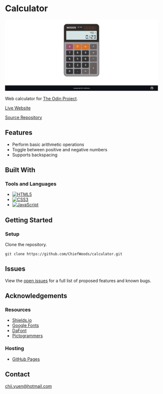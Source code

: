 # Calculator

![Landing Screenshot](images/landing_screenshot.png)

Web calculator for [The Odin Project](https://www.theodinproject.com/).

[Live Website](https://chiefwoods.github.io/calculator/)  

[Source Repository](https://github.com/ChiefWoods/calculator)

## Features

- Perform basic arithmetic operations
- Toggle between positive and negative numbers
- Supports backspacing

## Built With

### Tools and Languages

- [![HTML5](https://img.shields.io/badge/HTML5-grey?style=for-the-badge&logo=html5)](https://html5.org/)
- [![CSS3](https://img.shields.io/badge/CSS3-306AF1?style=for-the-badge&logo=css3)](https://www.w3.org/Style/CSS/Overview.en.html)
- [![JavaScript](https://img.shields.io/badge/Javascript-1B1E21?style=for-the-badge&logo=javascript)](https://js.org/index.html)

## Getting Started

### Setup

Clone the repository.

```
git clone https://github.com/ChiefWoods/calculator.git
```

## Issues

View the [open issues](https://github.com/ChiefWoods/calculator/issues) for a full list of proposed features and known bugs.

## Acknowledgements

### Resources

- [Shields.io](https://shields.io/)
- [Google Fonts](https://fonts.google.com/)
- [DaFont](https://www.dafont.com/)
- [Pictogrammers](https://pictogrammers.com/)

### Hosting

- [GitHub Pages](https://pages.github.com/)

## Contact

[chii.yuen@hotmail.com](mailto:chii.yuen@hotmail.com)

